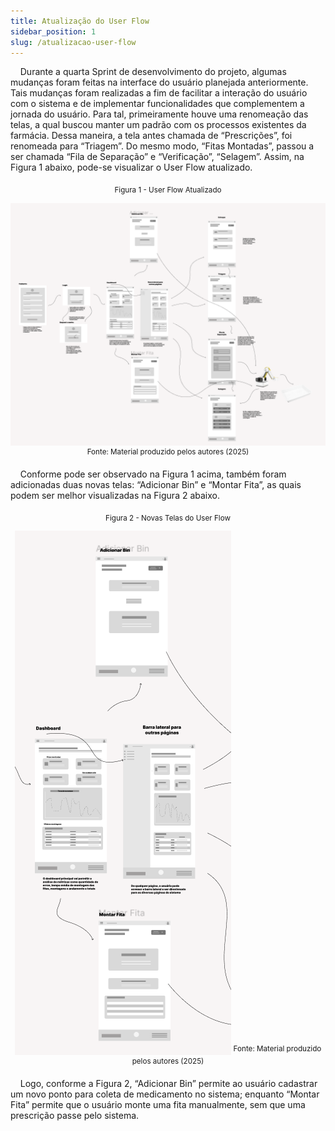 ```yaml
---
title: Atualização do User Flow
sidebar_position: 1
slug: /atualizacao-user-flow
---
```


&nbsp;&nbsp;&nbsp;&nbsp;Durante a quarta Sprint de desenvolvimento do projeto, algumas mudanças foram feitas na interface do usuário planejada anteriormente. Tais mudanças foram realizadas a fim de facilitar a interação do usuário com o sistema e de implementar funcionalidades que complementem a jornada do usuário. 
Para tal, primeiramente houve uma renomeação das telas, a qual buscou manter um padrão com os processos existentes da farmácia. Dessa maneira, a tela antes chamada de “Prescrições”, foi renomeada para “Triagem”. Do mesmo modo, “Fitas Montadas”, passou a ser chamada “Fila de Separação” e “Verificação”, “Selagem”. Assim, na Figura 1 abaixo, pode-se visualizar o User Flow atualizado.

<div align="center">
<sub>Figura 1 - User Flow Atualizado</sub>

![User Flow Atualizado](<../../../static/img/UserFlowAtualizado.png>)
<sup>Fonte: Material produzido pelos autores (2025)</sup>
</div>

&nbsp;&nbsp;&nbsp;&nbsp;Conforme pode ser observado na Figura 1 acima, também foram adicionadas duas novas telas: “Adicionar Bin” e “Montar Fita”, as quais podem ser melhor visualizadas na Figura 2 abaixo.

<div align="center">
<sub>Figura 2 - Novas Telas do User Flow</sub>

![Novas Telas do User Flow](<../../../static/img/NovasTelasUF.png>)
<sup>Fonte: Material produzido pelos autores (2025)</sup>
</div>

&nbsp;&nbsp;&nbsp;&nbsp;Logo, conforme a Figura 2, “Adicionar Bin” permite ao usuário cadastrar um novo ponto para coleta de medicamento no sistema; enquanto “Montar Fita” permite que o usuário monte uma fita manualmente, sem que uma prescrição passe pelo sistema.
